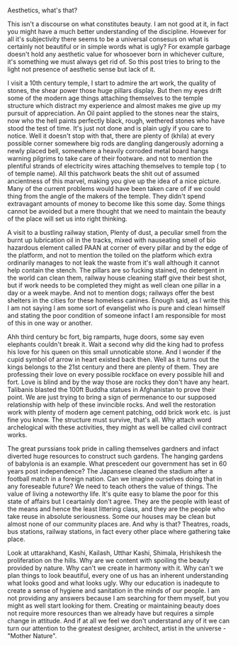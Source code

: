 ---
---
Aesthetics, what's that?

This isn't a discourse on what constitutes beauty. I am not good at it, in fact you might have a much better understanding of the discipline. However for all it's subjectivity there seems to be a universal consesus on what is certainly not beautiful or in simple words what is ugly? For example garbage doesn't hold any aesthetic value for whosoever born in whichever culture, it's something we must always get rid of. So this post tries to bring to the light not presence of aesthetic sense but lack of it.

I visit a 10th century temple, I start to admire the art work, the quality of stones, the shear power those huge pillars display. But then my eyes drift some of the modern age things attaching themselves to the temple structure which distract my experience and almost makes me give up my pursuit of appreciation. An Oil paint applied to the stones near the stairs, now who the hell paints perfectly black, rough, wethered stones who have stood the test of time. It's just not done and is plain ugly if you care to notice. Well it doesn't stop with that, there are plenty of (khila) at every possible corner somewhere big rods are dangling dangerously adorning a newly placed bell, somewhere a heavily corroded metal board hangs warning pilgrims to take care of their footware. and not to mention the plentiful strands of electricity wires attaching themselves to temple top ( to of temple name). All this patchwork beats the shit out of assumed ancientness of this marvel, making you give up the idea of a nice picture. Many of the current problems would have been taken care of if we could thing from the angle of the makers of the temple. They didn't spend extravagant amounts of money to become like this some day. Some things cannot be avoided but a mere thought that we need to maintain the beauty of the place will set us into right thinking.

A visit to a bustling railway station, Plenty of dust, a peculiar smell from the burnt up lubrication oil in the tracks, mixed with nauseating smell of bio hazardous element called PAAN at corner of every pillar and by the edge of the platform, and not to mention the toiled on the platform which extra ordinarily manages to not leak the waste from it's wall although it cannot help contain the stench. The pillars are so fucking stained, no detergent in the world can clean them, railway house cleaning staff give their best shot, but if work needs to be completed they might as well clean one pillar in a day or a week maybe. And not to mention dogs; railways offer the best shelters in the cities for these homeless canines. Enough said, as I write this I am not saying I am some sort of evangelist who is pure and clean himself and stating the poor condition of someone infact I am responsible for most of this in one way or another.

Ahh third century bc fort, big ramparts, huge doors, some say even elephants couldn't break it. Wait a second why did the king had to profess his love for his queen on this small unnoticable stone. And I wonder if the cupid symbol of arrow in heart existed back then. Well as it turns out the kings belongs to the 21st century and there are plenty of them. They are professing their love on every possible rockface on every possible hill and fort. Love is blind and by the way those are rocks they don't have any heart. Talibanis blasted the 100ft Buddha statues in Afghanistan to prove their point. We are just trying to bring a sign of permenance to our supposed relationship with help of these invincible rocks. And well the restoration work with plenty of modern age cement patching, odd brick work etc. is just fine you know. The structure must survive, that's all. Why attach word archelogical with these activities, they might as well be called civil contract works.

The great purssians took pride in calling themselves gardners and infact diverted huge resources to construct such gardens. The hanging gardens of babylonia is an example. What prescedent our government has set in 60 years post independence? The Japansese cleaned the stadium after a football match in a foreign nation. Can we imagine ourselves doing that in any foreseable future? We need to teach others the value of things. The value of living a noteworthy life. It's quite easy to blame the poor for this state of affairs but I ceartainly don't agree. They are the people with least of the means and hence the least littering class, and they are the people who take reuse in absolute seriousness.
Some our houses may be clean but almost none of our community places are. And why is that? Theatres, roads, bus stations, railway stations, in fact every other place where gathering take place.

Look at uttarakhand, Kashi, Kailash, Utthar Kashi, Shimala, Hrishikesh the proliferation on the hills. Why are we content with spoiling the beauty provided by nature. Why can't we create in harmony with it. Why can't we plan things to look beautiful, every one of us has an inherent understanding what looks good and what looks ugly. Why our education is inadequte to create a sense of hygiene and sanitation in the minds of our people. I am not providing any answers because I am searching for them myself, but you might as well start looking for them. Creating or maintaining beauty does not require more resources than we already have but requires a simple change in attitude. And if at all we feel we don't understand any of it we can turn our attention to the greatest designer, architect, artist in the universe - "Mother Nature".